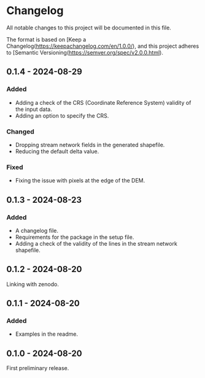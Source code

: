 # Changelog
All notable changes to this project will be documented in this file.

The format is based on [Keep a Changelog(https://keepachangelog.com/en/1.0.0/),
and this project adheres to [Semantic Versioning(https://semver.org/spec/v2.0.0.html).

## 0.1.4 - 2024-08-29

### Added

-   Adding a check of the CRS (Coordinate Reference System) validity of the input data.
-   Adding an option to specify the CRS.

### Changed

-   Dropping stream network fields in the generated shapefile.
-   Reducing the default delta value.

### Fixed

-   Fixing the issue with pixels at the edge of the DEM.


## 0.1.3 - 2024-08-23

### Added

-   A changelog file.
-   Requirements for the package in the setup file.
-   Adding a check of the validity of the lines in the stream network shapefile.


## 0.1.2 - 2024-08-20

Linking with zenodo.


## 0.1.1 - 2024-08-20

### Added

-   Examples in the readme.


## 0.1.0 - 2024-08-20
First preliminary release.